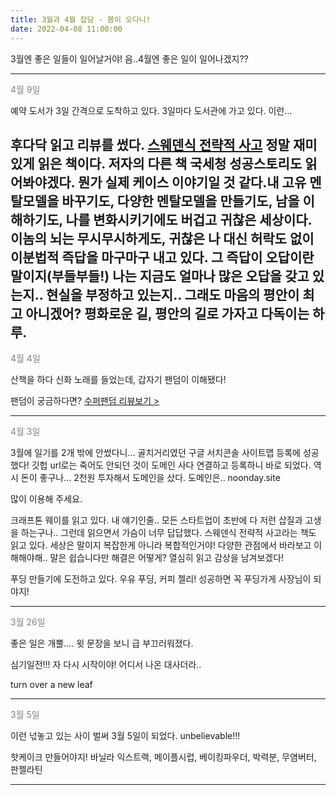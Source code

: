 ```yaml
---
title: 3월과 4월 잡담 - 봄이 오다니!
date: 2022-04-08 11:00:00
---
```


3월엔 좋은 일들이 일어날거야!
음..4월엔 좋은 일이 일어나겠지??

---

<font color="gray">4월 9일</font>

예약 도서가 3일 간격으로 도착하고 있다.
3일마다 도서관에 가고 있다. 이런...

후다닥 읽고 리뷰를 썼다. [스웨덴식 전략적 사고](https://noonday.site/posts/book-strategy-thinking)
정말 재미있게 읽은 책이다. 저자의 다른 책 국세청 성공스토리도 읽어봐야겠다. 뭔가 실제 케이스 이야기일 것 같다.내 고유 멘탈모델을 바꾸기도, 다양한 멘탈모델을 만들기도, 남을 이해하기도, 나를 변화시키기에도 버겁고 귀찮은 세상이다. 이놈의 뇌는 무시무시하게도, 귀찮은 나 대신 허락도 없이 이분법적 즉답을 마구마구 내고 있다. 그 즉답이 오답이란 말이지(부들부들!) 나는 지금도 얼마나 많은 오답을 갖고 있는지.. 현실을 부정하고 있는지.. 그래도 마음의 평안이 최고 아니겠어? 평화로운 길, 평안의 길로 가자고 다독이는 하루. 
---

<font color="gray">4월 4일</font>

산책을 하다 신화 노래를 들었는데, 갑자기 팬덤이 이해됐다!

팬덤이 궁금하다면? [수퍼팬덤 리뷰보기 >](https://noonday.site/posts/book-superfandom)

---

<font color="gray">4월 3일</font>

3월에 일기를 2개 밖에 안썼다니...
골치거리였던 구글 서치콘솔 사이트맵 등록에 성공했다!
깃헙 url로는 죽어도 안되던 것이 도메인 사다 연결하고 등록하니 바로 되었다.
역시 돈이 좋구나... 2천원 투자해서 도메인을 샀다. 도메인은..
noonday.site

많이 이용해 주세요.

크래프톤 웨이를 읽고 있다. 내 얘기인줄.. 모든 스타트업이 초반에 다 저런 삽질과 고생을 하는구나.. 그런데 읽으면서 가슴이 너무 답답했다.
스웨덴식 전략적 사고라는 책도 읽고 있다.
세상은 말이지 복잡한게 아니라 복합적인거야! 다양한 관점에서 바라보고 이해해야해.. 말은 쉽습니다만 해결은 어떻게?
열심히 읽고 감상을 남겨보겠다!

푸딩 만들기에 도전하고 있다. 우유 푸딩, 커피 젤리! 성공하면 꼭 푸딩가게 사장님이 되야지!

---

<font color="gray">3월 26일</font>

좋은 일은 개뿔.... 윗 문장을 보니 급 부끄러워졌다. 

심기일전!!! 자 다시 시작이야! 어디서 나온 대사더라..

turn over a new leaf

---

<font color="gray">3월 5일</font>

이런 넋놓고 있는 사이 벌써 3월 5일이 되었다.
unbelievable!!!

핫케이크 만들어야지!
바닐라 익스트랙, 메이플시럽, 베이킹파우더, 박력분, 무염버터, 판젤라틴

---
